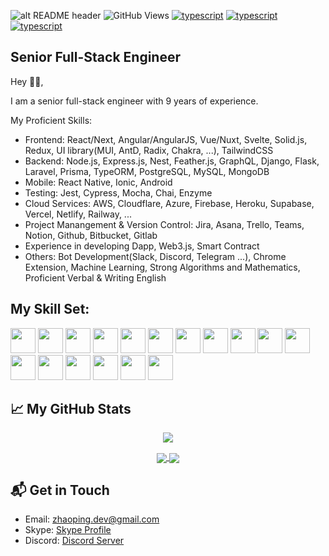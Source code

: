 ![alt README header](https://raw.githubusercontent.com/versa-dev/versa-dev/master/assets/header.png)
![GitHub Views](https://komarev.com/ghpvc/?username=versa-dev&color=FAC151)
[![typescript](https://img.shields.io/badge/React-Expert-FAC151.svg?logo=react&logoWidth=20)](https://github.com/versa-dev)
[![typescript](https://img.shields.io/badge/NodeJS-Expert-FAC151.svg?logo=node.js&logoWidth=20)](https://github.com/versa-dev)
[![typescript](https://img.shields.io/badge/Mathematics-Expert-FAC151.svg?logo=mathematics&logoWidth=20)](https://github.com/versa-dev)
## Senior Full-Stack Engineer

Hey 👋🏻,


I am a senior full-stack engineer with 9 years of experience.

My Proficient Skills: 
 - Frontend: React/Next, Angular/AngularJS, Vue/Nuxt, Svelte, Solid.js, Redux, UI library(MUI, AntD, Radix, Chakra, ...), TailwindCSS
 - Backend: Node.js, Express.js, Nest, Feather.js, GraphQL, Django, Flask, Laravel, Prisma, TypeORM, PostgreSQL, MySQL, MongoDB
 - Mobile: React Native, Ionic, Android
 - Testing: Jest, Cypress, Mocha, Chai, Enzyme
 - Cloud Services: AWS, Cloudflare, Azure, Firebase, Heroku, Supabase, Vercel, Netlify, Railway, ...
 - Project Manangement & Version Control: Jira, Asana, Trello, Teams, Notion, Github, Bitbucket, Gitlab
 - Experience in developing Dapp, Web3.js, Smart Contract
 - Others: Bot Development(Slack, Discord, Telegram ...), Chrome Extension, Machine Learning, Strong Algorithms and Mathematics, Proficient Verbal & Writing English


## My Skill Set:

<p align="left">
<img src="https://raw.githubusercontent.com/versa-dev/versa-dev/main/assets/react-original.svg" height="auto" width="40">
  
<img src="https://raw.githubusercontent.com/versa-dev/versa-dev/main/assets/django.png" height="auto" width="40">

<img src="https://raw.githubusercontent.com/versa-dev/versa-dev/main/assets/nodejs-original.svg" height="auto" width="40">

<img src="https://raw.githubusercontent.com/versa-dev/versa-dev/main/assets/express-original.svg" height="auto" width="40">

<img src="https://raw.githubusercontent.com/versa-dev/versa-dev/main/assets/mongodb-original.svg" height="auto" width="40">

<img src="https://raw.githubusercontent.com/versa-dev/versa-dev/main/assets/angular.svg" height="auto" width="40">

<img src="https://raw.githubusercontent.com/versa-dev/versa-dev/main/assets/javascript-plain.svg" height="auto" width="40">

<img src="https://raw.githubusercontent.com/versa-dev/versa-dev/main/assets/python.svg" height="auto" width="40">

<img src="https://raw.githubusercontent.com/versa-dev/versa-dev/main/assets/css3-original.svg" height="auto" width="40">

<img src="https://raw.githubusercontent.com/versa-dev/versa-dev/main/assets/sass-original.svg" height="auto" width="40">

<img src="https://raw.githubusercontent.com/versa-dev/versa-dev/main/assets/react-original.svg" height="auto" width="40">

<img src="https://raw.githubusercontent.com/versa-dev/versa-dev/main/assets/jquery-plain.svg" height="auto" width="40">

<img src="https://raw.githubusercontent.com/versa-dev/versa-dev/main/assets/html5-original.svg" height="auto" width="40">

<img src="https://raw.githubusercontent.com/versa-dev/versa-dev/main/assets/bootstrap-plain.svg" height="auto" width="40">

<img src="https://raw.githubusercontent.com/versa-dev/versa-dev/main/assets/visualstudio-plain.svg" height="auto" width="40">

<img src="https://raw.githubusercontent.com/versa-dev/versa-dev/main/assets/redux-original.svg" height="auto" width="40">

<img src="https://raw.githubusercontent.com/versa-dev/versa-dev/main/assets/git-original.svg" height="auto" width="40">
</p>

## &#x1f4c8; My GitHub Stats

<p align="center">
	<a href="https://github.com/versa-dev">
		<img align="center" src="https://github-profile-trophy.vercel.app/?username=versa-dev&theme=onedark&margin-w=15&no-bg=true&no-frame=true&count_private=true" />
	</a>
</p>
<p align="center">
	<a href="https://github.com/versa-dev">
		<img align="center" src="https://github-readme-stats.vercel.app/api/top-langs/?username=versa-dev&langs_count=8&layout=compact&card_width=260&hide=html,scss,makefile,ruby,css,less" />
	</a>
	<a href="https://github.com/versa-dev">
		<img align="center" src="https://github-readme-stats.vercel.app/api?username=versa-dev&show_icons=true&theme=onedark&no-bg=true&include_all_commits=true&count_private=true" />
	</a>
</p>


## 📬 Get in Touch

- Email: [zhaoping.dev@gmail.com](mailto:zhaoping.dev@gmail.com)
- Skype: [Skype Profile](https://join.skype.com/invite/VsuSSsTKuntZ)
- Discord: [Discord Server](https://discord.gg/3TNTvB7unX)
